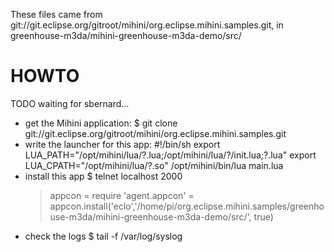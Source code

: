 These files came from git://git.eclipse.org/gitroot/mihini/org.eclipse.mihini.samples.git, in greenhouse-m3da/mihini-greenhouse-m3da-demo/src/

HOWTO
=====

TODO waiting for sbernard…

* get the Mihini application:
    $ git clone git://git.eclipse.org/gitroot/mihini/org.eclipse.mihini.samples.git
* write the launcher for this app:
    #!/bin/sh
    export LUA_PATH="/opt/mihini/lua/?.lua;/opt/mihini/lua/?/init.lua;?.lua"
    export LUA_CPATH="/opt/mihini/lua/?.so"
    /opt/mihini/bin/lua main.lua
* install this app
    $ telnet localhost 2000
    > appcon = require 'agent.appcon'
    >  = appcon.install('eclo','/home/pi/org.eclipse.mihini.samples/greenhouse-m3da/mihini-greenhouse-m3da-demo/src/', true)
* check the logs
    $ tail -f /var/log/syslog



